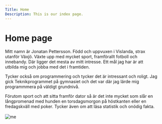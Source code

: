 ```yaml
---
Title: Home
Description: This is our index page.
---
```


Home page
==========================
Mitt namn är Jonatan Pettersson. Född och uppvuxen i Vislanda, strax utanför Växjö. Växte upp med mycket sport, framförallt fotboll och innebandy. Där ligger det mesta av mitt intresse. Ett mål jag har är att utbilda mig och jobba med det i framtiden.

Tycker också om programmering och tycker det är intressant och roligt. Jag gick Teknikprogrammet på gymnasiet och det var där jag lärde mig programmmera på väldigt grundnivå. 

Förutom sport och att sitta framför dator så är det inte mycket som slår en långpromenad med hunden en torsdagsmorgon på höstkanten eller en fredagskväll med poker. Tycker även om att läsa statistik och onödig fakta.
<br>
<br>
<img class="meimg" src="image/me.jpeg?crop-to-fit&aspect-ratio=1:1&h=300&w=250" alt="me">